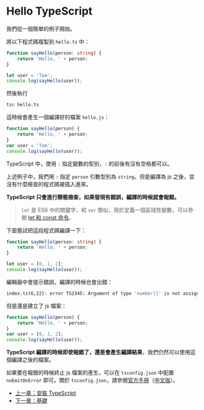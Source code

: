 # Hello TypeScript

我們從一個簡單的例子開始。

將以下程式碼複製到 `hello.ts` 中：

```typescript
function sayHello(person: string) {
    return 'Hello, ' + person;
}

let user = 'Tom';
console.log(sayHello(user));
```

然後執行

```bash
tsc hello.ts
```

這時候會產生一個編譯好的檔案 `hello.js`：

```javascript
function sayHello(person) {
    return 'Hello, ' + person;
}
var user = 'Tom';
console.log(sayHello(user));
```

TypeScript 中，使用 `:` 指定變數的型別，`:` 的前後有沒有空格都可以。

上述例子中，我們用 `:` 指定 `person` 引數型別為 `string`。但是編譯為 js 之後，並沒有什麼檢查的程式碼被插入進來。

**TypeScript 只會進行靜態檢查，如果發現有錯誤，編譯的時候就會報錯。**

> `let` 是 ES6 中的關鍵字，和 `var` 類似，用於定義一個區域性變數，可以參閱 [let 和 const 命令](http://es6.ruanyifeng.com/#docs/let)。

下面嘗試把這段程式碼編譯一下：

```typescript
function sayHello(person: string) {
    return 'Hello, ' + person;
}

let user = [0, 1, 2];
console.log(sayHello(user));
```

編輯器中會提示錯誤，編譯的時候也會出錯：

```bash
index.ts(6,22): error TS2345: Argument of type 'number[]' is not assignable to parameter of type 'string'.
```

但是還是建立了 js 檔案：

```javascript
function sayHello(person) {
    return 'Hello, ' + person;
}
var user = [0, 1, 2];
console.log(sayHello(user));
```

**TypeScript 編譯的時候即使報錯了，還是會產生編譯結果**，我們仍然可以使用這個編譯之後的檔案。

如果要在報錯的時候終止 js 檔案的產生，可以在 `tsconfig.json` 中配置 `noEmitOnError` 即可。關於 `tsconfig.json`，請參閱[官方手冊](http://www.typescriptlang.org/docs/handbook/tsconfig-json.html)（[中文版](https://zhongsp.gitbooks.io/typescript-handbook/content/doc/handbook/tsconfig.json.html)）。

* [上一章：安裝 TypeScript](get-typescript.md)
* [下一章：基礎](../basics/)

